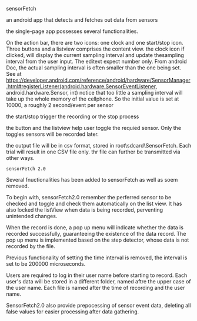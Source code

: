   sensorFetch

an android app that detects and fetches out data from sensors

the single-page app possesses several functionalities.

On the action bar, there are two icons: one clock and one start/stop icon. 
Three buttons and a listview comprises the content view.
the clock icon if clicked, will display the current sampling interval and update thesampling interval from the user input. The editext expect number only. From android Doc, the actual sampling interval is often smaller than the one being set. See at https://developer.android.com/reference/android/hardware/SensorManager.html#registerListener(android.hardware.SensorEventListener, android.hardware.Sensor, int) notice that too little a sampling interval will take up the whole memory of the cellphone. So the initial value is set at 10000, a roughly 2 second/event per sensor

the start/stop trigger the recording or the stop process

the button and the listview help user toggle the requied sensor. Only the toggles sensors will be recorded later.

the output file will be in csv format, stored in root\sdcard\SensorFetch. Each trial will result in one CSV file only. thr file can further be transmitted via other ways.

    sensorFetch 2.0
 
 Several fnuctionalities has been added to sensorFetch as well as soem removed.
 
To begin with, sensorFetch2.0 remember the perferred sensor to be checked and toggle and check them automatically on the list view.
It has also locked the listView when data is being recorded, perventing unintended changes.

When the record is done, a pop up menu will indicate whether the data is recorded successfully, guaranteeing the existence of the data record. The pop up menu is implemented based on the step detector, whose data is not recorded by the file.

Previous functionality of setting the time interval is removed, the interval is set to be 200000 microseconds.

Users are required to log in their user name before starting to record. Each user's data will be stored in a different folder, named aftre the upper case of the user name. Each file is named after the time of recording and the user name.

SensorFetch2.0 also provide prepocessing of sensor event data, deleting all false values for easier processing after data gathering.
